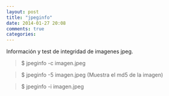 ```yaml
---
layout: post
title: "jpeginfo"
date: 2014-01-27 20:08
comments: true
categories: 
---
```

Información y test de integridad de imagenes jpeg. 

>$ jpeginfo -c imagen.jpeg 

>$ jpeginfo -5 imagen.jpeg (Muestra el md5 de la imagen) 

>$ jpeginfo -i imagen.jpeg


